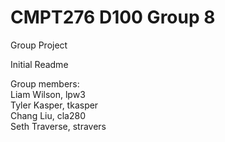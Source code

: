 # CMPT276 D100 Group 8
Group Project

Initial Readme

Group members:  
Liam Wilson, lpw3  
Tyler Kasper, tkasper  
Chang Liu, cla280  
Seth Traverse, stravers